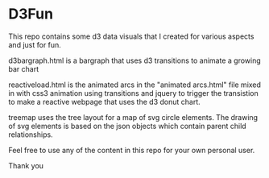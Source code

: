 # D3Fun

This repo contains some d3 data visuals that I created for various aspects and just for fun. 

d3bargraph.html is a bargraph that uses d3 transitions to animate a growing bar chart


reactiveload.html is the animated arcs in the "animated arcs.html" file mixed in with css3 animation using transitions and jquery to trigger the transistion to make a reactive webpage that uses the d3 donut chart.

treemap uses the tree layout for a map of svg circle elements. The drawing of svg elements is based on the json objects which contain parent child relationships.

Feel free to use any of the content in this repo for your own personal user.

Thank you
